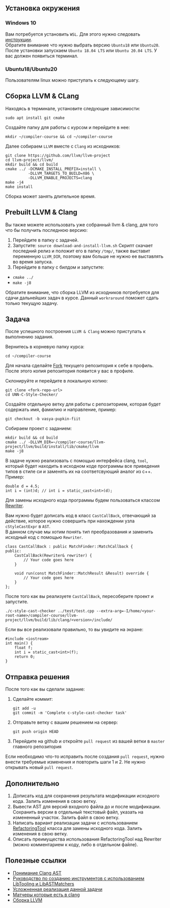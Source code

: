 ## Установка окружения
### Windows 10
Вам потребуется установить `WSL`. Для этого нужно следовать   [инструкции](https://docs.microsoft.com/ru-ru/windows/wsl/install-win10).      
Обратите внимание что нужно выбрать версию `Ubuntu18` или `Ubuntu20`.    
После установки запускаем `Ubuntu 18.04 LTS` или `Ubuntu 20.04 LTS`. У вас должен появиться терминал. 
### Ubuntu18/Ubuntu20
Пользователям linux можно приступать к следующему шагу.

## Сборка LLVM & CLang
Находясь в терминале, установите следующие зависимости:
```
sudo apt install git cmake 
```

Создайте папку для работы с курсом и перейдите в нее:
```
mkdir ~/compiler-course && cd ~/compiler-course
```

Далее собираем `LLVM` вместе с `Clang` из исходников:
```
git clone https://github.com/llvm/llvm-project
cd llvm-project/llvm/
mkdir build && cd build
cmake ../ -DCMAKE_INSTALL_PREFIX=install \
          -DLLVM_TARGETS_TO_BUILD=X86 \
          -DLLVM_ENABLE_PROJECTS=clang
make -j4
make install
```
Сборка может занять длительное время.

## Prebuilt LLVM & Clang
Вы также можете использовать уже собранный llvm & clang, для того что бы получить последнюю версию:
1. Перейдите в папку с задачей.
2. Запустите: `source download-and-install-llvm.sh`
Скрипт скачает последний релиз и положит его в папку `/tmp/`, также выставит переменную `LLVM_DIR`, поэтому вам больше не нужно ее выставлять во время запуска.
3. Перейдите в папку с билдом и запустите:
* `cmake ../`
* `make -j8`

Обратите внимание, что сборка LLVM из исходников потребуется для сдачи дальнейших задач в курсе. Данный `workraround` поможет сдать только текущую задачу.

## Задача
После успешного построения `LLVM & Clang` можно приступать к выполнению задания.

Вернитесь в корневую папку курса:
```
cd ~/compiler-course
```

Для начала сделайте [Fork](http://gearmobile.github.io/git/fork-github/) текущего репозитория к себе в профиль. После этого копия репозитория появится у вас в профиле.

Склонируйте и перейдите в локальную копию:
```
git clone <fork-repo-url>
cd UNN-C-Style-Checker/
```
Создайте отдельную ветку для работы с репозиторием, которая будет содержать имя, фамилию и направление, пример:
```
git checkout -b vasya-pupkin-fiit
```
Собираем проект с заданием:
```
mkdir build && cd build
cmake ../ -DLLVM_DIR=~/compiler-course/llvm-project/llvm/build/install/lib/cmake/llvm
make -j8
```

В задаче нужно реализовать с помощью интерфейса clang, `tool`, который будет находить в исходном коде программы все приведения типов в стиле си и заменять их на соответсвующий аналог из с++.
Пример:
```
double d = 4.5;
int i = (int)d; // int i = static_cast<int>(d);
```

Для замены исходного кода программы будем пользоваться классом [Rewriter](https://clang.llvm.org/doxygen/classclang_1_1Rewriter.html).

Вам нужно будет дописать код в класс `CastCallBack`, отвечающий за действие, которое нужно совершить при нахождении узла `cStyleCastExpr` в `AST`.  
В данном случае мы хотим понять тип преобразования и заменить исходный код с помощью `Rewriter`.
```
class CastCallBack : public MatchFinder::MatchCallback {
public:
	CastCallBack(Rewriter& rewriter) {
		// Your code goes here
	}

	void run(const MatchFinder::MatchResult &Result) override {
		// Your code goes here
	}
};
```

После того как вы реализуете `CastCallBack`, пересоберите проект и запустите.   
```
./c-style-cast-checker ../test/test.cpp --extra-arg=-I/home/<your-root-name>/compiler-course/llvm-project/llvm/build/lib/clang/<version>/include/
```

Если вы все реализовали правильно, то вы увидите на экране:
```
#include <iostream>
int main() {
	float f;
	int i = static_cast<int>(f);
	return 0;
}
```

## Отправка решения
После того как вы сделали заданиe:
1. Сделайте коммит:
    ```
    git add -u
    git commit -m 'Complete c-style-cast-checker task'
    ```
2. Отправьте ветку с вашим решением на сервер:
    ```
    git push origin HEAD
    ```
3. Перейдите на github и откройте `pull request` из вашей ветки в `master` главного репозитория

Если необходимо что-то исправить после создания `pull request`, нужно внести требуемые изменения и повторить шаги 1 и 2.
Не нужно открывать новый `pull request`.

## Дополнительно
1. Дописать код для сохранения результата модификации исходного кода. Залить изменения в свою ветку.
2. Вывести AST для версий входного файла до и после модификации. Сохранить версии в отдельный текстовый файл, указать на измененный участок. Залить файл в свою ветку.
3. Написать вариант реализации задачи с использованием [RefactoringTool](https://clang.llvm.org/doxygen/classclang_1_1tooling_1_1RefactoringTool.html) класса для замены исходного кода. Залить изменения в свою ветку.
4. Описать преимущества использования RefactoringTool над Rewriter (можно комментарием к коду, либо в отдельном файле).

## Полезные ссылки
* [Понимание Clang AST](https://jonasdevlieghere.com/understanding-the-clang-ast/)
* [Руководство по созданию инструментов с использованием LibTooling и LibASTMatchers](https://clang.llvm.org/docs/LibASTMatchersTutorial.html)
* [Усложненная реализация данной задачи](https://github.com/llvm-mirror/clang-tools-extra/blob/master/clang-tidy/google/AvoidCStyleCastsCheck.cpp)
* [Матчеры которые есть в clang](https://clang.llvm.org/docs/LibASTMatchersReference.html)
* [Сборка LLVM](https://llvm.org/docs/CMake.html)

